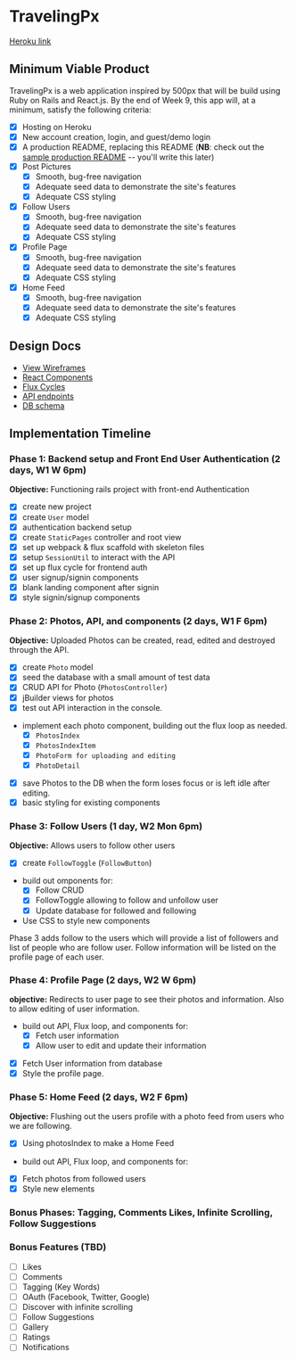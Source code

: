 # TravelingPx

[Heroku link][heroku]

[heroku]: https://travelingpx.herokuapp.com/

## Minimum Viable Product

TravelingPx is a web application inspired by 500px that will be build using Ruby on Rails and React.js. By the end of Week 9, this app will, at a minimum, satisfy the following criteria:

- [x] Hosting on Heroku
- [x] New account creation, login, and guest/demo login
- [x] A production README, replacing this README (**NB**: check out the [sample production README](docs/production_readme.md) -- you'll write this later)
- [x] Post Pictures
  - [x] Smooth, bug-free navigation
  - [x] Adequate seed data to demonstrate the site's features
  - [x] Adequate CSS styling
- [x] Follow Users
  - [x] Smooth, bug-free navigation
  - [x] Adequate seed data to demonstrate the site's features
  - [x] Adequate CSS styling
- [x] Profile Page
  - [x] Smooth, bug-free navigation
  - [x] Adequate seed data to demonstrate the site's features
  - [x] Adequate CSS styling
- [x] Home Feed
  - [x] Smooth, bug-free navigation
  - [x] Adequate seed data to demonstrate the site's features
  - [x] Adequate CSS styling

## Design Docs
* [View Wireframes][views]
* [React Components][components]
* [Flux Cycles][flux-cycles]
* [API endpoints][api-endpoints]
* [DB schema][schema]

[views]: docs/views.md
[components]: docs/components.md
[flux-cycles]: docs/flux-cycles.md
[api-endpoints]: docs/api-endpoints.md
[schema]: docs/schema.md

## Implementation Timeline

### Phase 1: Backend setup and Front End User Authentication (2 days, W1 W 6pm)

**Objective:** Functioning rails project with front-end Authentication

- [x] create new project
- [x] create `User` model
- [x] authentication backend setup
- [x] create `StaticPages` controller and root view
- [x] set up webpack & flux scaffold with skeleton files
- [x] setup `SessionUtil` to interact with the API
- [x] set up flux cycle for frontend auth
- [x] user signup/signin components
- [x] blank landing component after signin
- [x] style signin/signup components

### Phase 2: Photos, API, and components (2 days, W1 F 6pm)

**Objective:** Uploaded Photos can be created, read, edited and destroyed through
the API.

- [x] create `Photo` model
- [x] seed the database with a small amount of test data
- [x] CRUD API for Photo (`PhotosController`)
- [x] jBuilder views for photos
- [x] test out API interaction in the console.
- implement each photo component, building out the flux loop as needed.
  - [x] `PhotosIndex`
  - [x] `PhotosIndexItem`
  - [x] `PhotoForm for uploading and editing`
  - [x] `PhotoDetail`
- [x] save Photos to the DB when the form loses focus or is left idle after editing.
- [x] basic styling for existing components

### Phase 3: Follow Users (1 day, W2 Mon 6pm)

**Objective:** Allows users to follow other users

- [x] create `FollowToggle` (`FollowButton`)
- build out omponents for:
  - [x] Follow CRUD
  - [x] FollowToggle allowing to follow and unfollow user
  - [x] Update database for followed and following
- Use CSS to style new components

Phase 3 adds follow to the users which will provide a list of followers and list of people who are follow user.
Follow information will be listed on the profile page of each user.

### Phase 4: Profile Page (2 days, W2 W 6pm)

**objective:** Redirects to user page to see their photos and information. Also to allow editing of user information.

- build out API, Flux loop, and components for:
  - [x] Fetch user information
  - [x] Allow user to edit and update their information
- [x] Fetch User information from database
- [x] Style the profile page.

### Phase 5: Home Feed (2 days, W2 F 6pm)

**Objective:** Flushing out the users profile with a photo feed from users who we are following.

- [x] Using photosIndex to make a Home Feed
- build out API, Flux loop, and components for:
- [x] Fetch photos from followed users
- [x] Style new elements

### Bonus Phases: Tagging, Comments Likes, Infinite Scrolling, Follow Suggestions

### Bonus Features (TBD)
- [ ] Likes
- [ ] Comments
- [ ] Tagging (Key Words)
- [ ] OAuth (Facebook, Twitter, Google)
- [ ] Discover with infinite scrolling
- [ ] Follow Suggestions
- [ ] Gallery
- [ ] Ratings
- [ ] Notifications

[phase-one]: docs/phases/phase1.md
[phase-two]: docs/phases/phase2.md
[phase-three]: docs/phases/phase3.md
[phase-four]: docs/phases/phase4.md
[phase-five]: docs/phases/phase5.md
